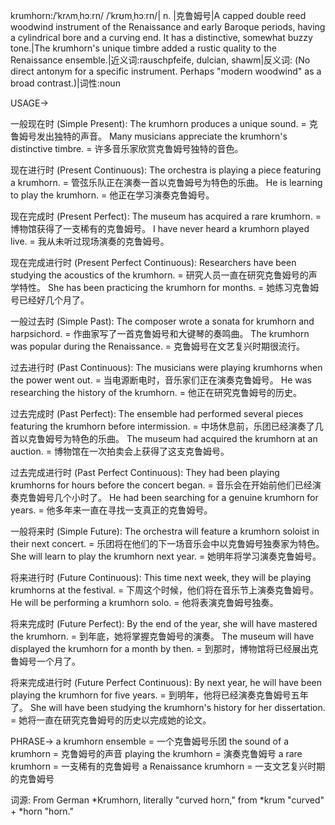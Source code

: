 krumhorn:/ˈkrʌmˌhɔːrn/ /ˈkrʊmˌhɔːrn/| n. |克鲁姆号|A capped double reed woodwind instrument of the Renaissance and early Baroque periods, having a cylindrical bore and a curving end. It has a distinctive, somewhat buzzy tone.|The krumhorn's unique timbre added a rustic quality to the Renaissance ensemble.|近义词:rauschpfeife, dulcian, shawm|反义词: (No direct antonym for a specific instrument.  Perhaps "modern woodwind" as a broad contrast.)|词性:noun


USAGE->

一般现在时 (Simple Present):
The krumhorn produces a unique sound. = 克鲁姆号发出独特的声音。
Many musicians appreciate the krumhorn's distinctive timbre. = 许多音乐家欣赏克鲁姆号独特的音色。

现在进行时 (Present Continuous):
The orchestra is playing a piece featuring a krumhorn. = 管弦乐队正在演奏一首以克鲁姆号为特色的乐曲。
He is learning to play the krumhorn. = 他正在学习演奏克鲁姆号。

现在完成时 (Present Perfect):
The museum has acquired a rare krumhorn. = 博物馆获得了一支稀有的克鲁姆号。
I have never heard a krumhorn played live. = 我从未听过现场演奏的克鲁姆号。

现在完成进行时 (Present Perfect Continuous):
Researchers have been studying the acoustics of the krumhorn.  = 研究人员一直在研究克鲁姆号的声学特性。
She has been practicing the krumhorn for months. = 她练习克鲁姆号已经好几个月了。

一般过去时 (Simple Past):
The composer wrote a sonata for krumhorn and harpsichord. = 作曲家写了一首克鲁姆号和大键琴的奏鸣曲。
The krumhorn was popular during the Renaissance. = 克鲁姆号在文艺复兴时期很流行。

过去进行时 (Past Continuous):
The musicians were playing krumhorns when the power went out. =  当电源断电时，音乐家们正在演奏克鲁姆号。
He was researching the history of the krumhorn. = 他正在研究克鲁姆号的历史。

过去完成时 (Past Perfect):
The ensemble had performed several pieces featuring the krumhorn before intermission. =  中场休息前，乐团已经演奏了几首以克鲁姆号为特色的乐曲。
The museum had acquired the krumhorn at an auction. = 博物馆在一次拍卖会上获得了这支克鲁姆号。

过去完成进行时 (Past Perfect Continuous):
They had been playing krumhorns for hours before the concert began. =  音乐会在开始前他们已经演奏克鲁姆号几个小时了。
He had been searching for a genuine krumhorn for years. = 他多年来一直在寻找一支真正的克鲁姆号。

一般将来时 (Simple Future):
The orchestra will feature a krumhorn soloist in their next concert. =  乐团将在他们的下一场音乐会中以克鲁姆号独奏家为特色。
She will learn to play the krumhorn next year. = 她明年将学习演奏克鲁姆号。

将来进行时 (Future Continuous):
This time next week, they will be playing krumhorns at the festival. = 下周这个时候，他们将在音乐节上演奏克鲁姆号。
He will be performing a krumhorn solo. = 他将表演克鲁姆号独奏。

将来完成时 (Future Perfect):
By the end of the year, she will have mastered the krumhorn. = 到年底，她将掌握克鲁姆号的演奏。
The museum will have displayed the krumhorn for a month by then. = 到那时，博物馆将已经展出克鲁姆号一个月了。

将来完成进行时 (Future Perfect Continuous):
By next year, he will have been playing the krumhorn for five years. = 到明年，他将已经演奏克鲁姆号五年了。
She will have been studying the krumhorn's history for her dissertation. = 她将一直在研究克鲁姆号的历史以完成她的论文。



PHRASE->
a krumhorn ensemble = 一个克鲁姆号乐团
the sound of a krumhorn = 克鲁姆号的声音
playing the krumhorn = 演奏克鲁姆号
a rare krumhorn = 一支稀有的克鲁姆号
a Renaissance krumhorn = 一支文艺复兴时期的克鲁姆号


词源: From German *Krumhorn, literally "curved horn," from *krum "curved" + *horn "horn."
